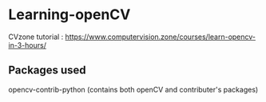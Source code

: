 # Learning-openCV

CVzone tutorial : <https://www.computervision.zone/courses/learn-opencv-in-3-hours/>

## Packages used

opencv-contrib-python (contains both openCV and contributer's packages)
